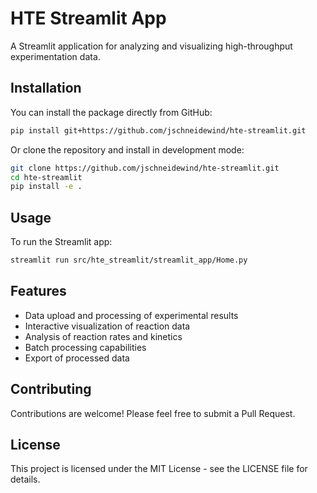 # HTE Streamlit App

A Streamlit application for analyzing and visualizing high-throughput experimentation data.

## Installation

You can install the package directly from GitHub:

```bash
pip install git+https://github.com/jschneidewind/hte-streamlit.git
```

Or clone the repository and install in development mode:

```bash
git clone https://github.com/jschneidewind/hte-streamlit.git
cd hte-streamlit
pip install -e .
```

## Usage

To run the Streamlit app:

```bash
streamlit run src/hte_streamlit/streamlit_app/Home.py
```

## Features

- Data upload and processing of experimental results
- Interactive visualization of reaction data
- Analysis of reaction rates and kinetics
- Batch processing capabilities
- Export of processed data

## Contributing

Contributions are welcome! Please feel free to submit a Pull Request.

## License

This project is licensed under the MIT License - see the LICENSE file for details.